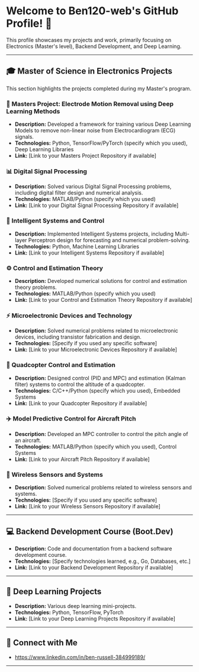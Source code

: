 # Welcome to Ben120-web's GitHub Profile! 👋

This profile showcases my projects and work, primarily focusing on Electronics (Master's level), Backend Development, and Deep Learning.

---

## 🎓 Master of Science in Electronics Projects

This section highlights the projects completed during my Master's program.

### 🔬 Masters Project: Electrode Motion Removal using Deep Learning Methods

* **Description:** Developed a framework for training various Deep Learning Models to remove non-linear noise from Electrocardiogram (ECG) signals.
* **Technologies:** Python, TensorFlow/PyTorch (specify which you used), Deep Learning Libraries
* **Link:** [Link to your Masters Project Repository if available]

### 📊 Digital Signal Processing

* **Description:** Solved various Digital Signal Processing problems, including digital filter design and numerical analysis.
* **Technologies:** MATLAB/Python (specify which you used)
* **Link:** [Link to your Digital Signal Processing Repository if available]

### 🧠 Intelligent Systems and Control

* **Description:** Implemented Intelligent Systems projects, including Multi-layer Perceptron design for forecasting and numerical problem-solving.
* **Technologies:** Python, Machine Learning Libraries
* **Link:** [Link to your Intelligent Systems Repository if available]

### ⚙️ Control and Estimation Theory

* **Description:** Developed numerical solutions for control and estimation theory problems.
* **Technologies:** MATLAB/Python (specify which you used)
* **Link:** [Link to your Control and Estimation Theory Repository if available]

### ⚡ Microelectronic Devices and Technology

* **Description:** Solved numerical problems related to microelectronic devices, including transistor fabrication and design.
* **Technologies:** [Specify if you used any specific software]
* **Link:** [Link to your Microelectronic Devices Repository if available]

### 🚁 Quadcopter Control and Estimation

* **Description:** Designed control (PID and MPC) and estimation (Kalman filter) systems to control the altitude of a quadcopter.
* **Technologies:** C/C++/Python (specify which you used), Embedded Systems
* **Link:** [Link to your Quadcopter Repository if available]

### ✈️ Model Predictive Control for Aircraft Pitch

* **Description:** Developed an MPC controller to control the pitch angle of an aircraft.
* **Technologies:** MATLAB/Python (specify which you used), Control Systems
* **Link:** [Link to your Aircraft Pitch Repository if available]

### 📡 Wireless Sensors and Systems

* **Description:** Solved numerical problems related to wireless sensors and systems.
* **Technologies:** [Specify if you used any specific software]
* **Link:** [Link to your Wireless Sensors Repository if available]

---

## 💻 Backend Development Course (Boot.Dev)

* **Description:** Code and documentation from a backend software development course.
* **Technologies:** [Specify technologies learned, e.g., Go, Databases, etc.]
* **Link:** [Link to your Backend Development Repository if available]

---

## 🤖 Deep Learning Projects

* **Description:** Various deep learning mini-projects.
* **Technologies:** Python, TensorFlow, PyTorch
* **Link:** [Link to your Deep Learning Projects Repository if available]

---

## 🔗 Connect with Me

* https://www.linkedin.com/in/ben-russell-384999189/

---

